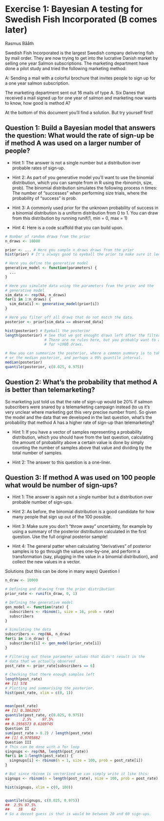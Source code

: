 # Exercise 1: Bayesian A testing for Swedish Fish Incorporated (B comes later)
Rasmus Bååth

Swedish Fish Incorporated is the largest Swedish company delivering fish by mail order. They are now trying to get into the lucrative Danish market by selling one year Salmon subscriptions. The marketing department have done a pilot study and tried the following marketing method:

A: Sending a mail with a colorful brochure that invites people to sign up for a one year salmon subscription.

The marketing department sent out 16 mails of type A. Six Danes that received a mail signed up for one year of salmon and marketing now wants to know, how good is method A?

At the bottom of this document you’ll find a solution. But try yourself first!

## Question 1: Build a Bayesian model that answers the question: What would the rate of sign-up be if method A was used on a larger number of people?

- Hint 1: The answer is not a single number but a distribution over probable rates of sign-up.

- Hint 2: As part of you generative model you’ll want to use the binomial distribution, which you can sample from in R using the rbinom(n, size, prob). The binomial distribution simulates the following process n times: The number of “successes” when performing size trials, where the probability of “success” is prob.

- Hint 3: A commonly used prior for the unknown probability of success in a binomial distribution is a uniform distribution from 0 to 1. You can draw from this distribution by running runif(1, min = 0, max = 1)

- Hint 4: Here is a code scaffold that you can build upon.

```R
# Number of random draws from the prior
n_draws <- 10000

prior <- ... # Here you sample n_draws draws from the prior  
hist(prior) # It's always good to eyeball the prior to make sure it looks ok.

# Here you define the generative model
generative_model <- function(parameters) {
  ...
}

# Here you simulate data using the parameters from the prior and the 
# generative model
sim_data <- rep(NA, n_draws)
for(i in 1:n_draws) {
  sim_data[i] <- generative_model(prior[i])
}

# Here you filter off all draws that do not match the data.
posterior <- prior[sim_data == observed_data] 

hist(posterior) # Eyeball the posterior
length(posterior) # See that we got enought draws left after the filtering.
                  # There are no rules here, but you probably want to aim
                  # for >1000 draws.

# Now you can summarize the posterior, where a common summary is to take the mean
# or the median posterior, and perhaps a 95% quantile interval.
median(posterior)
quantile(posterior, c(0.025, 0.975))
```

## Question 2: What’s the probability that method A is better than telemarketing?

So marketing just told us that the rate of sign-up would be 20% if salmon subscribers were snared by a telemarketing campaign instead (to us it’s very unclear where marketing got this very precise number from). So given the model and the data that we developed in the last question, what’s the probability that method A has a higher rate of sign-up than telemarketing?

- Hint 1: If you have a vector of samples representing a probability distribution, which you should have from the last question, calculating the amount of probability above a certain value is done by simply counting the number of samples above that value and dividing by the total number of samples.

- Hint 2: The answer to this question is a one-liner.

## Question 3: If method A was used on 100 people what would be number of sign-ups?
- Hint 1: The answer is again not a single number but a distribution over probable number of sign-ups.

- Hint 2: As before, the binomial distribution is a good candidate for how many people that sign up out of the 100 possible.

- Hint 3: Make sure you don’t “throw away” uncertainty, for example by using a summary of the posterior distribution calculated in the first question. Use the full original posterior sample!

- Hint 4: The general patter when calculating “derivatives” of posterior samples is to go through the values one-by-one, and perform a transformation (say, plugging in the value in a binomial distribution), and collect the new values in a vector.

Solutions (but this can be done in many ways)
Question I
```R
n_draw <- 10000

# Defining and drawing from the prior distribution
prior_rate <- runif(n_draw, 0, 1)

# Defining the generative model
gen_model <- function(rate) {
  subscribers <- rbinom(1, size = 16, prob = rate)
  subscribers
}

# Simulating the data
subscribers <- rep(NA, n_draw)
for(i in 1:n_draw) {
  subscribers[i] <- gen_model(prior_rate[i])
}

# Filtering out those parameter values that didn't result in the
# data that we actually observed
post_rate <- prior_rate[subscribers == 6]

# Checking that there enough samples left
length(post_rate)
## [1] 578
# Plotting and summarising the posterior.
hist(post_rate, xlim = c(0, 1))


mean(post_rate)
## [1] 0.3862927
quantile(post_rate, c(0.025, 0.975))
##      2.5%     97.5% 
## 0.1956573 0.6189745
Question II
sum(post_rate > 0.2) / length(post_rate)
## [1] 0.9705882
Question III
# This can be done with a for loop
singnups <- rep(NA, length(post_rate))
for(i in 1:length(post_rate)) {
  singnups[i] <- rbinom(n = 1, size = 100, prob = post_rate[i])
}

# But since rbinom is vectorized we can simply write it like this:
signups <- rbinom(n = length(post_rate), size = 100, prob = post_rate)

hist(signups, xlim = c(0, 100))


quantile(signups, c(0.025, 0.975))
##  2.5% 97.5% 
##    18    62
# So a decent guess is that is would be between 20 and 60 sign-ups.
```